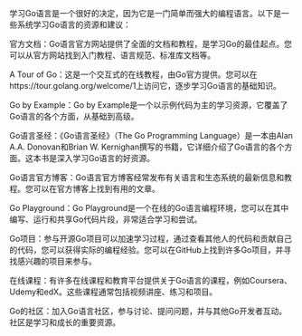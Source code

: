 
学习Go语言是一个很好的决定，因为它是一门简单而强大的编程语言。以下是一些系统学习Go语言的资源和建议：

官方文档：Go语言官方网站提供了全面的文档和教程，是学习Go的最佳起点。您可以从官方网站找到入门教程、语言规范、标准库文档等。

A Tour of Go：这是一个交互式的在线教程，由Go官方提供。您可以在https://tour.golang.org/welcome/1上访问它，逐步学习Go语言的基础知识。

Go by Example：Go by Example是一个以示例代码为主的学习资源，它覆盖了Go语言的各个方面，从基础到高级。

Go语言圣经：《Go语言圣经》（The Go Programming Language）是一本由Alan A.A. Donovan和Brian W. Kernighan撰写的书籍，它详细介绍了Go语言的各个方面。这本书是深入学习Go语言的好资源。

Go语言官方博客：Go语言官方博客经常发布有关语言和生态系统的最新信息和教程。您可以在官方博客上找到有用的文章。

Go Playground：Go Playground是一个在线的Go语言编程环境，您可以在其中编写、运行和共享Go代码片段，非常适合学习和尝试。

Go项目：参与开源Go项目可以加速学习过程，通过查看其他人的代码和贡献自己的代码，您可以获得实际的编程经验。您可以在GitHub上找到许多Go项目，并寻找感兴趣的项目来参与。

在线课程：有许多在线课程和教育平台提供关于Go语言的课程，例如Coursera、Udemy和edX。这些课程通常包括视频讲座、练习和项目。

Go的社区：加入Go语言社区，参与讨论、提问问题，并与其他Go开发者互动。社区是学习和成长的重要资源。
